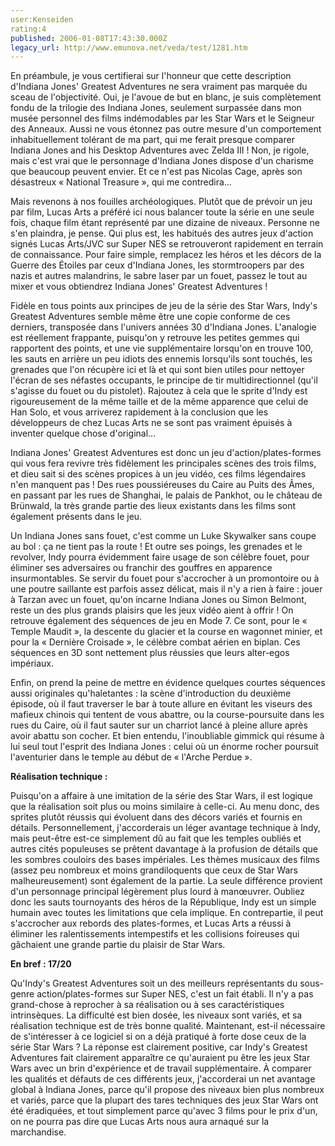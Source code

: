 ```yaml
---
user:Kenseiden
rating:4
published: 2006-01-08T17:43:30.000Z
legacy_url: http://www.emunova.net/veda/test/1281.htm
---
```

En préambule, je vous certifierai sur l'honneur que cette description d'Indiana Jones' Greatest Adventures ne sera vraiment pas marquée du sceau de l'objectivité. Oui, je l'avoue de but en blanc, je suis complètement fondu de la trilogie des Indiana Jones, seulement surpassée dans mon musée personnel des films indémodables par les Star Wars et le Seigneur des Anneaux. Aussi ne vous étonnez pas outre mesure d'un comportement inhabituellement tolérant de ma part, qui me ferait presque comparer Indiana Jones and his Desktop Adventures avec Zelda III ! Non, je rigole, mais c'est vrai que le personnage d'Indiana Jones dispose d'un charisme que beaucoup peuvent envier. Et ce n'est pas Nicolas Cage, après son désastreux « National Treasure », qui me contredira...  

  

Mais revenons à nos fouilles archéologiques. Plutôt que de prévoir un jeu par film, Lucas Arts a préféré ici nous balancer toute la série en une seule fois, chaque film étant représenté par une dizaine de niveaux. Personne ne s'en plaindra, je pense. Qui plus est, les habitués des autres jeux d'action signés Lucas Arts/JVC sur Super NES se retrouveront rapidement en terrain de connaissance. Pour faire simple, remplacez les héros et les décors de la Guerre des Étoiles par ceux d'Indiana Jones, les stormtroopers par des nazis et autres malandrins, le sabre laser par un fouet, passez le tout au mixer et vous obtiendrez Indiana Jones' Greatest Adventures !  

  

Fidèle en tous points aux principes de jeu de la série des Star Wars, Indy's Greatest Adventures semble même être une copie conforme de ces derniers, transposée dans l'univers années 30 d'Indiana Jones. L'analogie est réellement frappante, puisqu'on y retrouve les petites gemmes qui rapportent des points, et une vie supplémentaire lorsqu'on en trouve 100, les sauts en arrière un peu idiots des ennemis lorsqu'ils sont touchés, les grenades que l'on récupère ici et là et qui sont bien utiles pour nettoyer l'écran de ses néfastes occupants, le principe de tir multidirectionnel (qu'il s'agisse du fouet ou du pistolet). Rajoutez à cela que le sprite d'Indy est rigoureusement de la même taille et de la même apparence que celui de Han Solo, et vous arriverez rapidement à la conclusion que les développeurs de chez Lucas Arts ne se sont pas vraiment épuisés à inventer quelque chose d'original...  

  

Indiana Jones' Greatest Adventures est donc un jeu d'action/plates-formes qui vous fera revivre très fidèlement les principales scènes des trois films, et dieu sait si des scènes propices à un jeu vidéo, ces films légendaires n'en manquent pas ! Des rues poussiéreuses du Caire au Puits des Âmes, en passant par les rues de Shanghai, le palais de Pankhot, ou le château de Brünwald, la très grande partie des lieux existants dans les films sont également présents dans le jeu.  

  

Un Indiana Jones sans fouet, c'est comme un Luke Skywalker sans coupe au bol : ça ne tient pas la route ! Et outre ses poings, les grenades et le revolver, Indy pourra évidemment faire usage de son célèbre fouet, pour éliminer ses adversaires ou franchir des gouffres en apparence insurmontables. Se servir du fouet pour s'accrocher à un promontoire ou à une poutre saillante est parfois assez délicat, mais il n'y a rien à faire : jouer à Tarzan avec un fouet, qu'on incarne Indiana Jones ou Simon Belmont, reste un des plus grands plaisirs que les jeux vidéo aient à offrir ! On retrouve également des séquences de jeu en Mode 7\. Ce sont, pour le « Temple Maudit », la descente du glacier et la course en wagonnet minier, et pour la « Dernière Croisade », le célèbre combat aérien en biplan. Ces séquences en 3D sont nettement plus réussies que leurs alter-egos impériaux.  

  

Enfin, on prend la peine de mettre en évidence quelques courtes séquences aussi originales qu'haletantes : la scène d'introduction du deuxième épisode, où il faut traverser le bar à toute allure en évitant les viseurs des mafieux chinois qui tentent de vous abattre, ou la course-poursuite dans les rues du Caire, où il faut sauter sur un charriot lancé à pleine allure après avoir abattu son cocher. Et bien entendu, l'inoubliable gimmick qui résume à lui seul tout l'esprit des Indiana Jones : celui où un énorme rocher poursuit l'aventurier dans le temple au début de « l'Arche Perdue ».  

  

**Réalisation technique :**   

Puisqu'on a affaire à une imitation de la série des Star Wars, il est logique que la réalisation soit plus ou moins similaire à celle-ci. Au menu donc, des sprites plutôt réussis qui évoluent dans des décors variés et fournis en détails. Personnellement, j'accorderais un léger avantage technique à Indy, mais peut-être est-ce simplement dû au fait que les temples oubliés et autres cités populeuses se prêtent davantage à la profusion de détails que les sombres couloirs des bases impériales. Les thèmes musicaux des films (assez peu nombreux et moins grandiloquents que ceux de Star Wars malheureusement) sont également de la partie. La seule différence provient d'un personnage principal légèrement plus lourd à manœuvrer. Oubliez donc les sauts tournoyants des héros de la République, Indy est un simple humain avec toutes les limitations que cela implique. En contrepartie, il peut s'accrocher aux rebords des plates-formes, et Lucas Arts a réussi à éliminer les ralentissements intempestifs et les collisions foireuses qui gâchaient une grande partie du plaisir de Star Wars.  

  

**En bref : 17/20**   

Qu'Indy's Greatest Adventures soit un des meilleurs représentants du sous-genre action/plates-formes sur Super NES, c'est un fait établi. Il n'y a pas grand-chose à reprocher à sa réalisation ou à ses caractéristiques intrinsèques. La difficulté est bien dosée, les niveaux sont variés, et sa réalisation technique est de très bonne qualité. Maintenant, est-il nécessaire de s'intéresser à ce logiciel si on a déjà pratiqué à forte dose ceux de la série Star Wars ? La réponse est clairement positive, car Indy's Greatest Adventures fait clairement apparaître ce qu'auraient pu être les jeux Star Wars avec un brin d'expérience et de travail supplémentaire. À comparer les qualités et défauts de ces différents jeux, j'accorderai un net avantage global à Indiana Jones, parce qu'il propose des niveaux bien plus nombreux et variés, parce que la plupart des tares techniques des jeux Star Wars ont été éradiquées, et tout simplement parce qu'avec 3 films pour le prix d'un, on ne pourra pas dire que Lucas Arts nous aura arnaqué sur la marchandise.